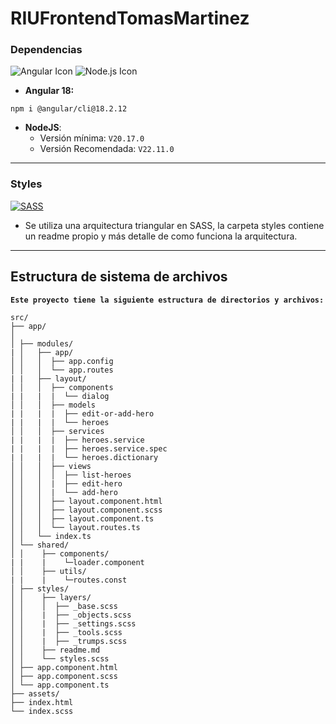 # RIUFrontendTomasMartinez

### Dependencias

![Angular Icon](https://img.shields.io/badge/Angular-DD0031?style=for-the-badge&logo=angular&logoColor=white) ![Node.js Icon](https://img.shields.io/badge/Node.js-339933?style=for-the-badge&logo=nodedotjs&logoColor=white)

- **Angular 18:**
```
npm i @angular/cli@18.2.12
```
- **NodeJS**:
  - Versión mínima: ``` V20.17.0 ```
  - Versión Recomendada: ``` V22.11.0 ```

---

### Styles
[![SASS](https://img.shields.io/badge/SASS-CC6699?style=for-the-badge&logo=sass&logoColor=white)](https://sass-lang.com/)

- Se utiliza una arquitectura triangular en SASS, la carpeta styles contiene un readme propio y más detalle de como funciona la arquitectura.

---

## Estructura de sistema de archivos

**`Este proyecto tiene la siguiente estructura de directorios y archivos:`**
```
src/
├── app/
│
│ ├── modules/
| │   ├── app/
│ │   │  ├── app.config
│ │   │  └── app.routes
| |   ├── layout/
│ │   │  ├── components
| |   |  |  └── dialog
│ │   │  ├── models
| |   |  |  ├── edit-or-add-hero
| |   |  |  └── heroes
│ │   │  ├── services 
| |   |  |  ├── heroes.service
| |   |  |  ├── heroes.service.spec
| |   |  |  └── heroes.dictionary
│ │   │  ├── views
│ │   │  │  ├── list-heroes
│ │   │  |  ├── edit-hero
│ │   │  |  └── add-hero
│ │   │  ├── layout.component.html
│ │   │  ├── layout.component.scss
│ │   │  ├── layout.component.ts
│ │   │  └── layout.routes.ts
│ │   └── index.ts
│ └── shared/
│ │    ├── components/
| |    |    └─loader.component
│ │    ├── utils/
| |    |    └─routes.const
│ ├── styles/ 
│ │    ├── layers/
│ │    │  ├── _base.scss
│ │    |  ├── _objects.scss
│ │    |  ├── _settings.scss
│ │    |  ├── _tools.scss
│ │    |  ├── _trumps.scss
│ │    ├── readme.md
│ │    └── styles.scss
│ ├── app.component.html
│ ├── app.component.scss
│ └── app.component.ts
├── assets/
├── index.html
└── index.scss
```
